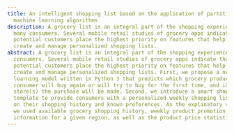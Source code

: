 ```yaml
---
title: An intelligent shopping list based on the application of partitioning and
  machine learning algorithms
description: A grocery list is an integral part of the shopping experience of
  many consumers. Several mobile retail studies of grocery apps indicate that
  potential customers place the highest priority on features that help them to
  create and manage personalized shopping lists.
abstract: A grocery list is an integral part of the shopping experience of many
  consumers. Several mobile retail studies of grocery apps indicate that
  potential customers place the highest priority on features that help them to
  create and manage personalized shopping lists. First, we propose a new machine
  learning model written in Python 3 that predicts which grocery products the
  consumer will buy again or will try to buy for the first time, and in which
  store(s) the purchase will be made. Second, we introduce a smart shopping
  template to provide consumers with a personalized weekly shopping list based
  on their shopping history and known preferences. As the explanatory variables,
  we used available grocery shopping history, weekly product promotion
  information for a given region, as well as the product price statistics.
---
```


